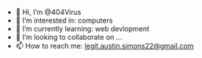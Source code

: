- 👋 Hi, I’m @404Virus
- 👀 I’m interested in: computers
- 🌱 I’m currently learning: web devlopment
- 💞️ I’m looking to collaborate on ...
- 📫 How to reach me: legit.austin.simons22@gmail.com

<!---
404Virus/404Virus is a ✨ special ✨ repository because its `README.md` (this file) appears on your GitHub profile.
You can click the Preview link to take a look at your changes.
--->

